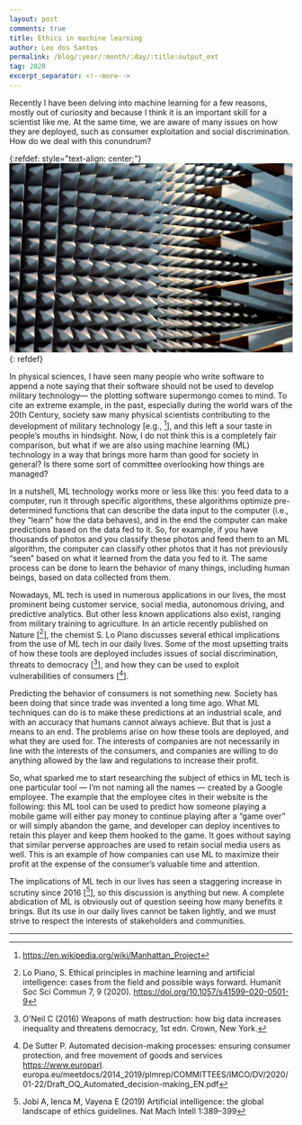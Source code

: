 ```yaml
---
layout: post
comments: true
title: Ethics in machine learning 
author: Leo dos Santos
permalink: /blog/:year/:month/:day/:title:output_ext
tag: 2020
excerpt_separator: <!--more-->
---
```


Recently I have been delving into machine learning for a few reasons, mostly out of curiosity and because I think it is an important skill for a scientist like me. At the same time, we are aware of many issues on how they are deployed, such as consumer exploitation and social discrimination. How do we deal with this conundrum?

<!--more-->
{:refdef: style="text-align: center;"}
![Machines](/blog_assets/2020-12-19.JPG "Machines")
{: refdef}

In physical sciences, I have seen many people who write software to append a note saying that their software should not be used to develop military technology— the plotting software supermongo comes to mind. To cite an extreme example, in the past, especially during the world wars of the 20th Century, society saw many physical scientists contributing to the development of military technology \[e.g., [^1]\], and this left a sour taste in people’s mouths in hindsight. Now, I do not think this is a completely fair comparison, but what if we are also using machine learning (ML) technology in a way that brings more harm than good for society in general? Is there some sort of committee overlooking how things are managed?

In a nutshell, ML technology works more or less like this: you feed data to a computer, run it through specific algorithms, these algorithms optimize pre-determined functions that can describe the data input to the computer (i.e., they “learn” how the data behaves), and in the end the computer can make predictions based on the data fed to it. So, for example, if you have thousands of photos and you classify these photos and feed them to an ML algorithm, the computer can classify other photos that it has not previously “seen” based on what it learned from the data you fed to it. The same process can be done to learn the behavior of many things, including human beings, based on data collected from them.

Nowadays, ML tech is used in numerous applications in our lives, the most prominent being customer service, social media, autonomous driving, and predictive analytics. But other less known applications also exist, ranging from military training to agriculture. In an article recently published on Nature \[[^2]\], the chemist S. Lo Piano discusses several ethical implications from the use of ML tech in our daily lives. Some of the most upsetting traits of how these tools are deployed includes issues of social discrimination, threats to democracy \[[^3]\], and how they can be used to exploit vulnerabilities of consumers \[[^4]\].

Predicting the behavior of consumers is not something new. Society has been doing that since trade was invented a long time ago. What ML techniques can do is to make these predictions at an industrial scale, and with an accuracy that humans cannot always achieve. But that is just a means to an end. The problems arise on how these tools are deployed, and what they are used for. The interests of companies are not necessarily in line with the interests of the consumers, and companies are willing to do anything allowed by the law and regulations to increase their profit.

So, what sparked me to start researching the subject of ethics in ML tech is one particular tool — I’m not naming all the names — created by a Google employee. The example that the employee cites in their website is the following: this ML tool can be used to predict how someone playing a mobile game will either pay money to continue playing after a “game over” or will simply abandon the game, and developer can deploy incentives to retain this player and keep them hooked to the game. It goes without saying that similar perverse approaches are used to retain social media users as well. This is an example of how companies can use ML to maximize their profit at the expense of the consumer’s valuable time and attention.

The implications of ML tech in our lives has seen a staggering increase in scrutiny since 2016 \[[^5]\], so this discussion is anything but new. A complete abdication of ML is obviously out of question seeing how many benefits it brings. But its use in our daily lives cannot be taken lightly, and we must strive to respect the interests of stakeholders and communities. 

--------------

[^1]: https://en.wikipedia.org/wiki/Manhattan_Project
[^2]: Lo Piano, S. Ethical principles in machine learning and artificial intelligence: cases from the field and possible ways forward. Humanit Soc Sci Commun 7, 9 (2020). https://doi.org/10.1057/s41599-020-0501-9
[^3]: O’Neil C (2016) Weapons of math destruction: how big data increases inequality and threatens democracy, 1st edn. Crown, New York.
[^4]: De Sutter  P. Automated decision-making processes: ensuring consumer protection, and free movement of goods and services https://www.europarl. europa.eu/meetdocs/2014_2019/plmrep/COMMITTEES/IMCO/DV/2020/ 01-22/Draft_OQ_Automated_decision-making_EN.pdf
[^5]: Jobi A, Ienca M, Vayena E (2019) Artificial intelligence: the global landscape of ethics guidelines. Nat Mach Intell 1:389–399
